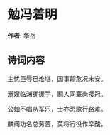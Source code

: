 # 勉冯着明

**作者**: 华岳

## 诗词内容

主忧臣辱已难堪，国事颠危况未安。

溺嫂临渊犹援手，鬭人同室尚撄冠。

公如不唱从军乐，士亦恐歌行路难。

麟阁功名总劳苦，莫将行役作辛酸。

